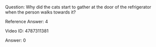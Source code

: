 Question: Why did the cats start to gather at the door of the refrigerator when the person walks towards it?

Reference Answer: 4

Video ID: 4787311381

Answer: 0

